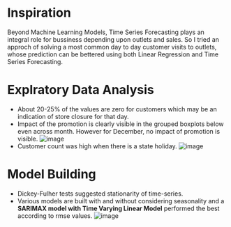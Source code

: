 # Inspiration
Beyond Machine Learning Models, Time Series Forecasting plays an integral role for bussiness depending upon outlets and sales. So I tried an approch of solving a most 
common day to day customer visits to outlets, whose prediction can be bettered using both Linear Regression and Time Series Forecasting.

# Explratory Data Analysis
* About 20-25% of the values are zero for customers which may be an indication of store closure for that day.
* Impact of the promotion is clearly visible in the grouped boxplots below even across month. However for December, no impact of promotion is visible.
  ![image](https://user-images.githubusercontent.com/102746816/161394662-05df7d9a-e457-4c93-82a8-ea45504016ee.png)
* Customer count was high when there is a state holiday.
  ![image](https://user-images.githubusercontent.com/102746816/161394696-aa64d35f-c447-4e76-aae7-ff99434f3553.png)
# Model Building
* Dickey-Fulher tests suggested stationarity of time-series.
* Various models are built with and without considering seasonality and a **SARIMAX model with Time Varying Linear Model** performed the best according to rmse values.
  ![image](https://user-images.githubusercontent.com/102746816/161394842-9b183e75-1938-40b8-8c0a-004374b2ff85.png)
